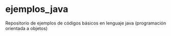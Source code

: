 # ejemplos_java
Repositorio de ejemplos de códigos básicos en lenguaje java (programación orientada a objetos)
